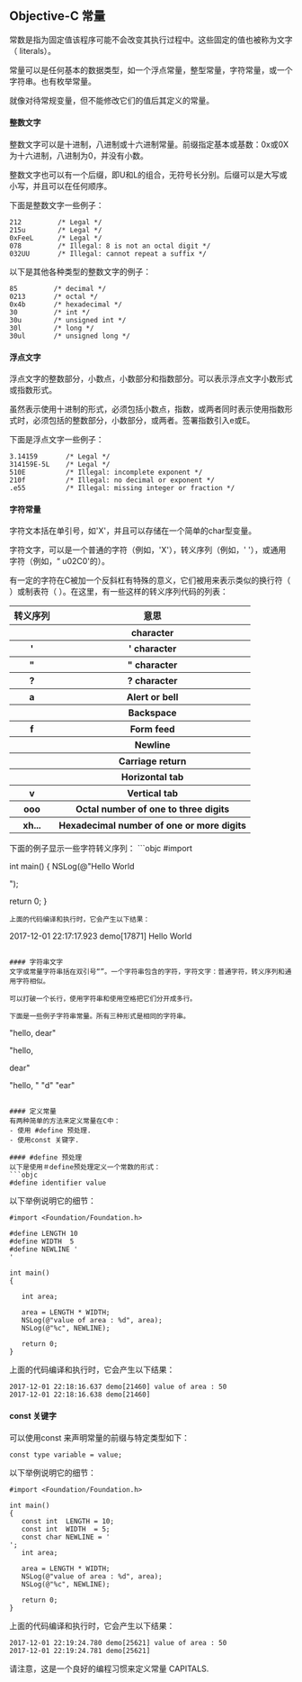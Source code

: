 ## Objective-C 常量
常数是指为固定值该程序可能不会改变其执行过程中。这些固定的值也被称为文字（ literals）。

常量可以是任何基本的数据类型，如一个浮点常量，整型常量，字符常量，或一个字符串。也有枚举常量。

就像对待常规变量，但不能修改它们的值后其定义的常量。

#### 整数文字
整数文字可以是十进制，八进制或十六进制常量。前缀指定基本或基数：0x或0X为十六进制，八进制为0，并没有小数。

整数文字也可以有一个后缀，即U和L的组合，无符号长分别。后缀可以是大写或小写，并且可以在任何顺序。

下面是整数文字一些例子：
```
212         /* Legal */
215u        /* Legal */
0xFeeL      /* Legal */
078         /* Illegal: 8 is not an octal digit */
032UU       /* Illegal: cannot repeat a suffix */
```
以下是其他各种类型的整数文字的例子：
```
85         /* decimal */
0213       /* octal */
0x4b       /* hexadecimal */
30         /* int */
30u        /* unsigned int */
30l        /* long */
30ul       /* unsigned long */
```

#### 浮点文字
浮点文字的整数部分，小数点，小数部分和指数部分。可以表示浮点文字小数形式或指数形式。

虽然表示使用十进制的形式，必须包括小数点，指数，或两者同时表示使用指数形式时，必须包括的整数部分，小数部分，或两者。签署指数引入e或E。

下面是浮点文字一些例子：
```
3.14159       /* Legal */
314159E-5L    /* Legal */
510E          /* Illegal: incomplete exponent */
210f          /* Illegal: no decimal or exponent */
.e55          /* Illegal: missing integer or fraction */
```

#### 字符常量
字符文本括在单引号，如'X'，并且可以存储在一个简单的char型变量。

字符文字，可以是一个普通的字符（例如，'X'），转义序列（例如，'	'），或通用字符（例如，“ u02C0'的）。

有一定的字符在C被加一个反斜杠有特殊的意义，它们被用来表示类似的换行符（ ）或制表符（	）。在这里，有一些这样的转义序列代码的列表：
<table>
  <tr>
    <th>转义序列</th>
    <th>意思</th>
  <tr>
  <tr>
    <th></th>
    <th>character</th>
  <tr>
  <tr>
    <th>'</th>
    <th>' character</th>
  <tr>
  <tr>
    <th>"</th>
    <th>" character</th>
  <tr>
  <tr>
    <th>?</th>
    <th>? character</th>
  <tr>
  <tr>
    <th>a</th>
    <th>Alert or bell</th>
  <tr>
  <tr>
    <th></th>
    <th>Backspace</th>
  <tr>
  <tr>
    <th>f</th>
    <th>Form feed</th>
  <tr>
  <tr>
    <th></th>
    <th>Newline</th>
  <tr>
  <tr>
    <th></th>
    <th>Carriage return</th>
  <tr>
  <tr>
    <th></th>
    <th>Horizontal tab</th>
  <tr>
  <tr>
    <th>v</th>
    <th>Vertical tab</th>
  <tr>
  <tr>
    <th>ooo</th>
    <th>Octal number of one to three digits</th>
  <tr>
  <tr>
    <th>xh...</th>
    <th>Hexadecimal number of one or more digits</th>
  <tr>
</table>
下面的例子显示一些字符转义序列：
```objc
#import <Foundation/Foundation.h>

int main()
{
   NSLog(@"Hello	World

");

   return 0;
}
```
上面的代码编译和执行时，它会产生以下结果：
```
2017-12-01 22:17:17.923 demo[17871] Hello	World
```

#### 字符串文字
文字或常量字符串括在双引号“”。一个字符串包含的字符，字符文字：普通字符，转义序列和通用字符相似。

可以打破一个长行，使用字符串和使用空格把它们分开成多行。

下面是一些例子字符串常量。所有三种形式是相同的字符串。
```
"hello, dear"

"hello, 

dear"

"hello, " "d" "ear"
```

#### 定义常量
有两种简单的方法来定义常量在C中：
- 使用 #define 预处理.
- 使用const 关键字.

#### #define 预处理
以下是使用＃define预处理定义一个常数的形式：
```objc
#define identifier value
```
以下举例说明它的细节：
```objc
#import <Foundation/Foundation.h>

#define LENGTH 10   
#define WIDTH  5
#define NEWLINE '
'

int main()
{

   int area;  
  
   area = LENGTH * WIDTH;
   NSLog(@"value of area : %d", area);
   NSLog(@"%c", NEWLINE);

   return 0;
}
```
上面的代码编译和执行时，它会产生以下结果：
```
2017-12-01 22:18:16.637 demo[21460] value of area : 50
2017-12-01 22:18:16.638 demo[21460] 
```

#### const 关键字
可以使用const 来声明常量的前缀与特定类型如下：
```
const type variable = value;
```
以下举例说明它的细节：
```objc
#import <Foundation/Foundation.h>

int main()
{
   const int  LENGTH = 10;
   const int  WIDTH  = 5;
   const char NEWLINE = '
';
   int area;  
   
   area = LENGTH * WIDTH;
   NSLog(@"value of area : %d", area);
   NSLog(@"%c", NEWLINE);

   return 0;
}
```
上面的代码编译和执行时，它会产生以下结果：
```
2017-12-01 22:19:24.780 demo[25621] value of area : 50
2017-12-01 22:19:24.781 demo[25621] 
```
请注意，这是一个良好的编程习惯来定义常量 CAPITALS.